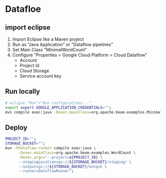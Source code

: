 # Datafloe

## import eclipse
1. Import Eclipse like a Maven project
1. Run as "Java Application" or "Dataflow pipelines"
1. Set Main Class "MinimalWordCount"
1. Configure "Properties > Google Cloud Platform > Cloud Dataflow"
    - Account
    - Project Id
    - Cloud Storage
    - Service account key


## Run locally
```bash
# eclipse "Run">"Run configurations..."
export export GOOGLE_APPLICATION_CREDENTIALS="";
mvn compile exec:java -Dexec.mainClass=org.apache.beam.examples.MinimalWordCount -Dexec.args="--output=./output/";
```

## Deploy
```bash
PROJECT_ID="";
STORAGE_BUCKET="";
mvn -Pdataflow-runner compile exec:java \
      -Dexec.mainClass=org.apache.beam.examples.WordCount \
      -Dexec.args="--project=${PROJECT_ID} \
      --stagingLocation=gs://${STORAGE_BUCKET}/staging/ \
      --output=gs://${STORAGE_BUCKET}/output \
      --runner=DataflowRunner";
```
